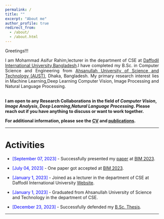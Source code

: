 ```yaml
---
permalink: /
title: ""
excerpt: "About me"
author_profile: true
redirect_from: 
  - /about/
  - /about.html
---
```


Greetings!!!

<div style="text-align: justify"> 

I am Mohammad Asifur Rahim,lecturer in the department of CSE at <a href="https://faculty.daffodilvarsity.edu.bd/profile/cse/asifur.html"> Daffodil International University,Bangladesh</a>.I have completed my B.Sc. in Computer Science and Engineering from <a href="http://aust.edu/">Ahsanullah University of Science and Technology (AUST)</a>, Dhaka, Bangladesh. My primary research interest lies in Machine Learning,Deep Learning Computer Vision, Image Processing and Natural Language Processing.<br /><br /></div>
 
<b> I am open to any Research Collaborations in the field of *Computer Vision*, *Image Analysis*,  *Deep Learning*,*Natural Language Processing*. Please reach out if you have anything to discuss or want to work together.  </b> <a href="mailto:mohammadasifurrahim@gmail.com"><i class="fas fa-envelope"></i></a> <br />  

**For additional information, please see the [CV](https://annoy180104109.github.io/asifur-rahim.github.io/cv/) and [publications](https://annoy180104109.github.io/asifur-rahim.github.io/publications/).**

-----------
# Activities 
* <span style="color:Blue"> [September 07, 2023] </span> - Successfully presented my [paper](https://annoy180104109.github.io/asifur-rahim.github.io/files/BIM_certificate.pdf) at [BIM 2023](https://confbim.com/).
* <span style="color:Blue"> [July 04, 2023] </span> - One paper got accepted at [BIM 2023](https://confbim.com/).

* <span style="color:Blue"> [January 1, 2023]  </span> - Joined as a lecturer in the department of CSE at Daffodil International University [Website](https://faculty.daffodilvarsity.edu.bd/profile/cse/asifur.html).
* <span style="color:Blue"> [January 1, 2023]  </span> - Graduated from Ahsanullah University of Science and Technology in the department of CSE.
* <span style="color:Blue"> [December 23, 2023]  </span> - Successfully defended my [B.Sc. Thesis](https://annoy180104109.github.io/asifur-rahim.github.io/files/Final_Defense.pdf). 

<script type="text/javascript" src="//rf.revolvermaps.com/0/0/8.js?i=52vxgbx02tg&amp;m=0&amp;c=ff0000&amp;cr1=ffffff&amp;f=arial&amp;l=33" async="async"></script>



-----------



